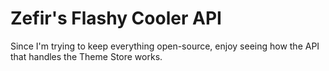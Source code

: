 # Zefir's Flashy Cooler API

Since I'm trying to keep everything open-source, enjoy seeing how the API that handles the Theme Store works.